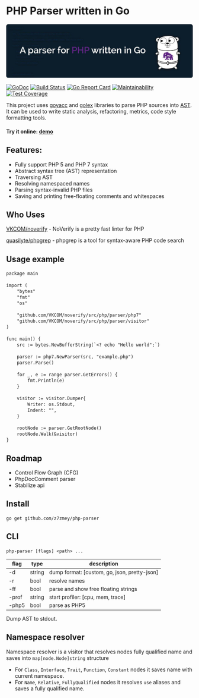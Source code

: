 PHP Parser written in Go
========================

<img src="./parser.jpg" alt="PHP Parser written in Go" width="980"/>

[![GoDoc](https://godoc.org/github.com/z7zmey/php-parser?status.svg)](https://godoc.org/github.com/z7zmey/php-parser)
[![Build Status](https://travis-ci.org/z7zmey/php-parser.svg?branch=master)](https://travis-ci.org/z7zmey/php-parser)
[![Go Report Card](https://goreportcard.com/badge/github.com/z7zmey/php-parser)](https://goreportcard.com/report/github.com/z7zmey/php-parser)
[![Maintainability](https://api.codeclimate.com/v1/badges/950783b2e739db26e0ed/maintainability)](https://codeclimate.com/github/z7zmey/php-parser/maintainability)
[![Test Coverage](https://api.codeclimate.com/v1/badges/950783b2e739db26e0ed/test_coverage)](https://codeclimate.com/github/z7zmey/php-parser/test_coverage)

This project uses [goyacc](https://godoc.org/golang.org/x/tools/cmd/goyacc) and [golex](https://github.com/cznic/golex) libraries to parse PHP sources into [AST](https://en.wikipedia.org/wiki/Abstract_syntax_tree). It can be used to write static analysis, refactoring, metrics, code style formatting tools.

#### Try it online: [demo](https://php-parser.com)

Features:
---------

- Fully support PHP 5 and PHP 7 syntax
- Abstract syntax tree (AST) representation
- Traversing AST
- Resolving namespaced names
- Parsing syntax-invalid PHP files
- Saving and printing free-floating comments and whitespaces

Who Uses
--------

[VKCOM/noverify](https://github.com/VKCOM/noverify) - NoVerify is a pretty fast linter for PHP

[quasilyte/phpgrep](https://github.com/quasilyte/phpgrep) - phpgrep is a tool for syntax-aware PHP code search

Usage example
-------

```Golang
package main

import (
	"bytes"
	"fmt"
	"os"

	"github.com/VKCOM/noverify/src/php/parser/php7"
	"github.com/VKCOM/noverify/src/php/parser/visitor"
)

func main() {
	src := bytes.NewBufferString(`<? echo "Hello world";`)

	parser := php7.NewParser(src, "example.php")
	parser.Parse()

	for _, e := range parser.GetErrors() {
		fmt.Println(e)
	}

	visitor := visitor.Dumper{
		Writer: os.Stdout,
		Indent: "",
	}

	rootNode := parser.GetRootNode()
	rootNode.Walk(&visitor)
}
```

Roadmap
-------

- Control Flow Graph (CFG)
- PhpDocComment parser
- Stabilize api

Install
-------

```
go get github.com/z7zmey/php-parser
```

CLI
---

```
php-parser [flags] <path> ...
```

| flag  | type |                description                   |
|-------|------|----------------------------------------------|
| -d    |string| dump format: [custom, go, json, pretty-json] |
| -r    | bool | resolve names                                |
| -ff   | bool | parse and show free floating strings         |
| -prof |string| start profiler: [cpu, mem, trace]            |
| -php5 | bool | parse as PHP5                                |

Dump AST to stdout.

Namespace resolver
------------------

Namespace resolver is a visitor that resolves nodes fully qualified name and saves into `map[node.Node]string` structure

- For `Class`, `Interface`, `Trait`, `Function`, `Constant` nodes it saves name with current namespace.
- For `Name`, `Relative`, `FullyQualified` nodes it resolves `use` aliases and saves a fully qualified name.

